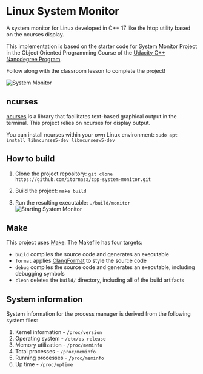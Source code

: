# Linux System Monitor

A system monitor for Linux developed in C++ 17 like the htop utility based on the ncurses display.

This implementation is based on the starter code for System Monitor Project in the Object Oriented Programming Course of the [Udacity C++ Nanodegree Program](https://www.udacity.com/course/c-plus-plus-nanodegree--nd213). 

Follow along with the classroom lesson to complete the project!

![System Monitor](images/monitor.png)

## ncurses
[ncurses](https://www.gnu.org/software/ncurses/) is a library that facilitates text-based graphical output in the terminal. This project relies on ncurses for display output.

You can install ncurses within your own Linux environment: `sudo apt install libncurses5-dev libncursesw5-dev`

## How to build
1. Clone the project repository: `git clone https://github.com/itornaza/cpp-system-monitor.git`

2. Build the project: `make build`

3. Run the resulting executable: `./build/monitor`
![Starting System Monitor](images/starting_monitor.png)

## Make
This project uses [Make](https://www.gnu.org/software/make/). The Makefile has four targets:
* `build` compiles the source code and generates an executable
* `format` applies [ClangFormat](https://clang.llvm.org/docs/ClangFormat.html) to style the source code
* `debug` compiles the source code and generates an executable, including debugging symbols
* `clean` deletes the `build/` directory, including all of the build artifacts

## System information
System information for the process manager is derived from the following system files:

1. Kernel information - `/proc/version`
2. Operating system - `/etc/os-release`
3. Memory utilization - `/proc/meminfo`
4. Total processes - `/proc/meminfo` 
5. Running processes - `/proc/meminfo`
6. Up time - `/proc/uptime`

